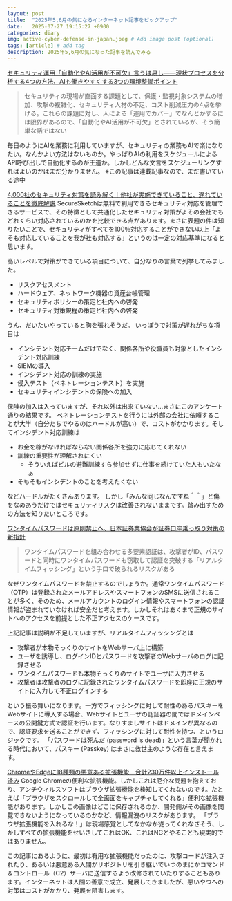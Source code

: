 ```yaml
---
layout: post
title:  "2025年5,6月の気になるインターネット記事をピックアップ"
date:   2025-07-27 19:15:27 +0900
categories: diary
img: active-cyber-defense-in-japan.jpeg # Add image post (optional)
tags: [article] # add tag
description: 2025年5,6月の気になった記事を読んでみる
---
```


[セキュリティ運用「自動化やAI活用が不可欠」言うは易し――現状プロセスを分析する4つの方法、AIも働きやすくする3つの環境整備ポイント](https://atmarkit.itmedia.co.jp/ait/articles/2507/08/news023.html)

> セキュリティの現場が直面する課題として、保護・監視対象システムの増加、攻撃の複雑化、セキュリティ人材の不足、コスト削減圧力の4点を挙げる。これらの課題に対し、人による「運用でカバー」でなんとかするには限界があるので、「自動化やAI活用が不可欠」とされているが、そう簡単な話ではない

毎日のようにAIを業務に利用していますが、セキュリティの業務もAIで楽になりたい。なんかよい方法はないものか。やっぱりAIの利用をスケジュールによるAPI呼び出しで自動化するのが王道か。しかしどんな文言をスケジューリングすればよいのかはまだ分かりません。
※この記事は連載記事なので、まだ書いている途中

[4,000社のセキュリティ対策を読み解く｜他社が実施できていること、遅れていることを徹底解説](https://www.nri-secure.co.jp/blog/security-measures-of-other-companies)
SecureSketchは無料で利用できるセキュリティ対応を管理できるサービスで、その特徴として共通化したセキュリティ対策がよその会社でもどれくらい対応されているのかを比較できる点があります。まさに表題の件は知りたいことで、セキュリティがすべてを100％対応することができない以上「よそも対応していることを我が社も対応する」というのは一定の対応基準になると思います。

高いレベルで対策ができている項目について、自分なりの言葉で列挙してみました。
- リスクアセスメント
- ハードウェア、ネットワーク機器の資産台帳管理
- セキュリティポリシーの策定と社内への啓発
- セキュリティ対策規程の策定と社内への啓発

うん、だいたいやっていると胸を張れそうだ。
いっぽうで対策が遅れがちな項目は

- インシデント対応チームだけでなく、関係各所や役職員も対象としたインシデント対応訓練
- SIEMの導入
- インシデント対応の訓練の実施
- 侵入テスト（ペネトレーションテスト）を実施
- セキュリティインシデントの保険への加入

保険の加入は入っていますが、それ以外は出来ていない…まさにこのアンケート通りの結果です。
ペネトレーションテストを行うには外部の会社に依頼することが大半（自分たちでやるのはハードルが高い）で、コストがかかります。そしてインシデント対応訓練は

- お金を稼がなければならない関係各所を強力に応じてくれない
- 訓練の重要性が理解されにくい
    - そういえばビルの避難訓練すら参加せずに仕事を続けていた人もいたなぁ
- そもそもインシデントのことを考えたくない

などハードルがたくさんあります。
しかし「みんな同じなんですね＾＾」と傷をなめあうだけではセキュリティリスクは改善されないままです。踏み出すための方法を知りたいところです。

[ワンタイムパスワードは原則禁止へ、日本証券業協会が証券口座乗っ取り対策の新指針](https://xtech.nikkei.com/atcl/nxt/column/18/00001/10906/)

> ワンタイムパスワードを組み合わせる多要素認証は、攻撃者がID、パスワードと同時にワンタイムパスワードも窃取して認証を突破する「リアルタイムフィッシング」という手口で破られるリスクがある

なぜワンタイムパスワードを禁止するのでしょうか。通常ワンタイムパスワード（OTP）は登録されたメールアドレスやスマートフォンのSMSに送信されることが多く、そのため、メールアカウントのログイン情報やスマートフォンの認証情報が盗まれていなければ安全だと考えます。しかしそれはあくまで正規のサイトへのアクセスを前提とした不正アクセスのケースです。

上記記事は説明が不足していますが、リアルタイムフィッシングとは

- 攻撃者が本物そっくりのサイトをWebサーバ上に構築
- ユーザを誘導し、ログインIDとパスワードを攻撃者のWebサーバのログに記録させる
- ワンタイムパスワードも本物そっくりのサイトでユーザに入力させる
- 攻撃者は攻撃者のログに記録されたワンタイムパスワードを即座に正規のサイトに入力して不正ログインする

という振る舞いになります。一方でフィッシングに対して耐性のあるパスキーをWebサイトに導入する場合、Webサイトとユーザの認証器の間ではドメインベースの公開鍵方式で認証を行います。なりすましサイトはドメインが異なるので、認証要求を送ることができず、フィッシングに対して耐性を持つ、というロジックです。
「パスワードは死んだ (password is dead)」という言葉が聞かれる時代において、パスキー (Passkey) はまさに救世主のような存在と言えます。


[ChromeやEdgeに18種類の悪意ある拡張機能　合計230万件以上インストール済み](https://www.itmedia.co.jp/enterprise/articles/2507/10/news033.html)
Google Chromeの便利な拡張機能。しかしこれは厄介な問題を抱えており、アンチウィルスソフトはブラウザ拡張機能を検知してくれないのです。たとえば「ブラウザをスクロールして全画面をキャプチャしてくれる」便利な拡張機能があります。しかしこの画像はどこに保存されるのか、開発側がその画像を閲覧できないようになっているのかなど、情報漏洩のリスクがあります。
「ブラウザ拡張機能を入れるな！」は現場感覚としてなかなか従ってくれなさそう、しかしすべての拡張機能をせいさしてこれはOK、これはNGとやることも現実的ではありません。

この記事にあるように、最初は有用な拡張機能だったのに、攻撃コードが注入されたり、あるいは悪意ある人間がリポジトリを引き継いでいつのまにかコマンド＆コントロール（C2）サーバに送信するよう改修されていたりすることもあります。インターネットは人間の善意で成立、発展してきましたが、悪いやつへの対策はコストがかかり、発展を阻害します。
